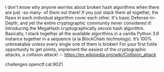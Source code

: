I don't know why anyone worries about broken hash algorithms when there are just -so many- of them out there! If you just stack them all together, the flaws in each individual algorithm cover each other. It's basic Defense-in-Depth, and yet the entire cryptographic community never considered it! Introducing the MegaHash cryptographically secure hash algorithm. Basically, I stack together all the available algorithms in a vanilla Python 3.6 instance together in a sequence (a la BlockChain technology). It’s 100% unbreakable unless every single one of them is broken! For your first futile opportunity to get points, implement the easiest of the cryptographic attacks, a collision attack! -- https://en.wikipedia.org/wiki/Collision_attack

challenges.openctf.cat:9021

